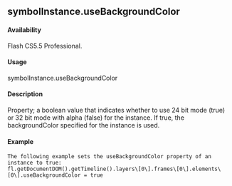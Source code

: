 ## symbolInstance.useBackgroundColor

#### Availability

Flash CS5.5 Professional.

#### Usage

symbolInstance.useBackgroundColor

#### Description

Property; a boolean value that indicates whether to use 24 bit mode (true) or 32 bit mode with alpha (false) for the instance. If true, the backgroundColor specified for the instance is used.

#### Example

```
The following example sets the useBackgroundColor property of an instance to true:
fl.getDocumentDOM().getTimeline().layers\[0\].frames\[0\].elements\[0\].useBackgroundColor = true

```